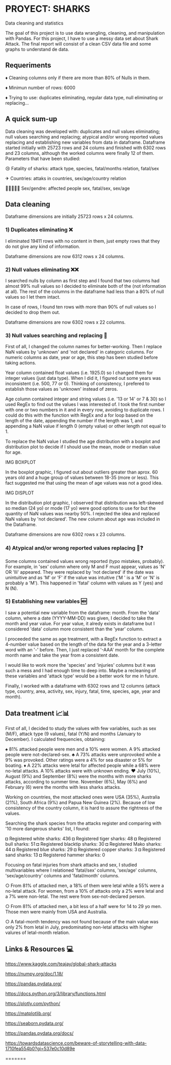 
# PROYECT: SHARKS 

Data cleaning and statistics



The goal of this project is to use data wrangling, cleaning, and manipulation with Pandas. For this project, I have to use a messy data set about Shark Attack. The final report will consist of a clean CSV data file and some graphs to understand de data.


## Requeriments

♦ Cleaning columns only if there are more than 80% of Nulls in them.

♦ Minimun number of rows: 6000

♦ Trying to use: duplicates eliminating, regular data type, null eliminating or replacing...


## A quick sum-up

Data cleaning was developed with: duplicates and null values eliminating; null values searching and replacing; atypical and/or wrong reported values replacing and establishing new variables from data in dataframe. Dataframe started initially with 25723 rows and 24 colums and finished with 6302 rows and 23 columns, although the worked columns were finally 12 of them. Parameters that have been studied:

😢 Fatality of sharks: attack type, species, fatal/months relation, fatal/sex

✈ Countries: attaks in countries, sex/age/country relation

👩🏻‍🤝‍🧑🏻 Sex/gendre: affected people sex, fatal/sex, sex/age


## Data cleaning

Dataframe dimensions are initially 25723 rows x 24 columns.

### 1) Duplicates eliminating ❌

I eliminated 19411 rows with no content in them, just empty rows that they do not give any kind of information.

Dataframe dimensions are now 6312 rows x 24 columns.


### 2) Null values eliminating ❌❌

I searched nulls by column as first step and I found that two columns had almost 99% null values so I decided to eliminate both of the (not information at all). The rest of the columns in the dataframe had less than a 80% of null values so I let them intact.

In case of rows, I found ten rows with more than 90% of null values so I decided to drop them out.

Dataframe dimensions are now 6302 rows x 22 columns.


### 3) Null values searching and replacing 🧨


First of all, I changed the column names for better-working. Then I replace NaN values by 'unknown' and 'not declared' in categoric columns. For numeric columns as date, year or age, this step has been studied before taking actions.

Year column contained float values (i.e. 1925.0) so I changed them for integer values (just data type). When I did it, I figured out some years was inconsistent (i.e. 500, 77 or 0). Thinking of consistency, I prefered to establish those values as 'unknown' instead of zeros. 

Age column contained integer and string values (i.e. '13 or 14' or 7 & 30) so I used RegEx to find out the values I was interested of. I took the first number with one or two numbers in it and in every row, avoiding to duplicate rows. I could do this with the function with RegEx and a for loop based on the length of the date, appending the number if the length was 1, and appending a NaN value if length 0 (empty value) or other length not equal to 1. 

To replace the NaN value I studied the age distribution with a boxplot and distribution plot to decide if I should use the mean, mode or median value for age.


IMG BOXPLOT

In the boxplot graphic, I figured out about outliers greater than aprox. 60 years old and a huge group of values between 18-35 (more or less). This fact suggested me that using the mean of age values was not a good idea.

IMG DISPLOT

In the distribution plot graphic, I observed that distribution was left-skewed so median (24 yo) or mode (17 yo) were good options to use for but the quantity of NaN values was nearby 50%. I rejected the idea and replaced NaN values by 'not declared'. The new column about age was included in the Dataframe.


Dataframe dimensions are now 6302 rows x 23 columns.


### 4) Atypical and/or wrong reported values replacing 🥴❓


Some columns contained values wrong reported (typo mistakes, probably). For example, in 'sex' column where only M and F must appear, values as 'N' OR 'lli' appeared. They were replaced by 'not declared' if the date was unintuitive and as 'M' or 'F' if the value was intuitive ('M ' is a 'M' or 'N' is probably a 'M'). This happened in 'fatal' column with values as Y (yes) and N (N).


### 5) Establishing new variables 🆕

I saw a potential new variable from the dataframe: month. From the 'data' column, where a date (YYYY-MM-DD) was given, I decided to take the month and year value. For year value, it alredy exists in dataframe but I considered 'data' column more consistent than the 'year' column.

I proceeded the same as age treatment, with a RegEx function to extract a 4-number value based on the length of the data for the year and a 3-letter word with an '-' before. Then, I just replaced '-AAA' month for the complete month name and take the year from a consistent date.


I would like to work more the 'species' and 'injuries' columns but it was such a mess and I had enough time to deep into. Maybe a recleaning of these variables and 'attack type' would be a better work for me in future.

Finally, I worked with a dataframe with 6302 rows and 12 columns (attack type, country, area, activity, sex, injury, fatal, time, species, age, year and month). 


## Data treatment 📈📊


First of all, I decided to study the values with few variables, such as sex (M/F), attack type (9 values), fatal (Y/N) and months (January to December). I calculated frequencies, obtaining:

♠ 81% attacked people were men and a 10% were women. A 9% attacked people were not-declared-sex.
♣ A 73% attacks were unprovoked while a 9% was provoked. Other ratings were a 4% for sea disaster or 5% for boating.
♦ A 22% attacks were letal for affected people while a 68% were no-letal attacks. A 10% attacks were with unknown ending.
♥ July (10%), August (9%) and September (8%) were the months with more sharks attacks, according to summer time. November (6%), May (6%) and February (6) were the months with less sharks attacks.

Working on countries, the most attacked ones were USA (35%), Australia (21%), South Africa (9%) and Papua New Guinea (2%). Because of low consistency of the country column, it is hard to assure the rightness of the values.

Searching the shark species from the attacks register and comparing with '10 more dangerous sharks' list, I found:

◘ Registered white sharks:  436
◘ Registered tiger sharks:  48
◘ Registered bull sharks:  51
◘ Registered blacktip sharks:  30
◘ Registered Mako sharks:  44
◘ Registered blue sharks:  29
◘ Registered copper sharks:  3
◘ Registered sand sharks:  13
◘ Registered hammer sharks:  0


Focusing on fatal injuries from shark attacks and sex, I studied multivariables where I relationed 'fatal/sex' columns, 'sex/age' columns, 'sex/age/country' columns and 'fatal/month' columns.

○ From 81% of attacked men, a 18% of them were letal while a 55% were a no-letal attack. For women, from a 10% of attacks only a 2% were letal and a 7% were non-letal. The rest were from sex-not-declared person.

○ From 81% of attacked men, a bit less of a half were for 14 to 29 yo men. Those men were mainly from USA and Australia.

○ A fatal-month tendency was not found because of the main value was only 2% from letal in July, predominating non-letal attacks with higher valures of letal-month relation.



## Links & Resources 💻

https://www.kaggle.com/teajay/global-shark-attacks

https://numpy.org/doc/1.18/

https://pandas.pydata.org/

https://docs.python.org/3/library/functions.html

https://plotly.com/python/

https://matplotlib.org/

https://seaborn.pydata.org/

https://pandas.pydata.org/docs/

https://towardsdatascience.com/beware-of-storytelling-with-data-1710fea554b0?gi=537e0c10d89e

=======

